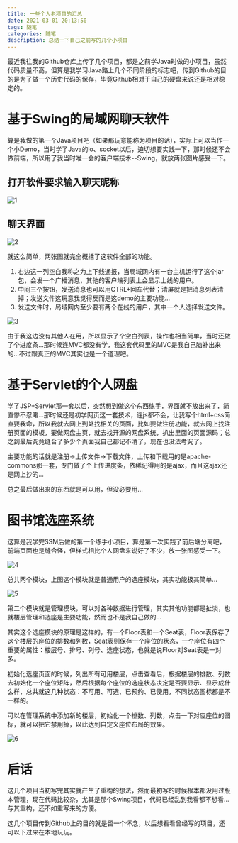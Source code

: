 ```yaml
---
title: 一些个人老项目的汇总
date: 2021-03-01 20:13:50
tags: 随笔
categories: 随笔
description: 总结一下自己之前写的几个小项目
---
```

最近我往我的Github仓库上传了几个项目，都是之前学Java时做的小项目，虽然代码质量不高，但算是我学习Java路上几个不同阶段的标志吧，传到Github的目的是为了做一个历史代码的保存，毕竟Github相对于自己的硬盘来说还是相对稳定的。
# 基于Swing的局域网聊天软件
算是我做的第一个Java项目吧（如果那玩意能称为项目的话），实际上可以当作一个小Demo，当时学了Java的io、socket以后，迫切想要实践一下，那时候还不会做前端，所以用了我当时唯一会的客户端技术--Swing，就放两张图片感受一下。

## 打开软件要求输入聊天昵称

![1](1.png)

## 聊天界面

![2](2.png)

就这么简单，两张图就完全概括了这软件全部的功能。

1. 右边这一列空白我称之为上下线通报，当局域网内有一台主机运行了这个jar包，会发一个广播消息，其他的客户端列表上会显示上线的用户。
2. 中间三个按钮，发送消息也可以用CTRL+回车代替；清屏就是把消息列表清掉；发送文件这玩意我觉得反而是这demo的主要功能...
3. 发送文件时，局域网内至少要有两个在线的用户，其中一个人选择发送文件。

![3](3.png)

由于我这边没有其他人在用，所以显示了个空白列表，操作也相当简单，当时还做了个进度条...那时候连MVC都没有学，我这套代码里的MVC是我自己脑补出来的...不过跟真正的MVC其实也是一个道理吧。

# 基于Servlet的个人网盘

学了JSP+Servlet那一套以后，突然想到做这个东西练手，界面就不放出来了，简直惨不忍睹...那时候还是初学网页这一套技术，连js都不会，让我写个html+css简直要我命，所以我就去网上到处找相关的页面，比如要做注册功能，就去网上找注册页面的模板，要做网盘主页，就去找开源的网盘系统，扒出里面的页面源码；总之到最后究竟缝合了多少个页面我自己都记不清了，现在也没法考究了。

主要功能的话就是注册->上传文件->下载文件，上传和下载用的是apache-commons那一套，专门做了个上传进度条，依稀记得用的是ajax，而且这ajax还是网上抄的...

总之最后做出来的东西就是可以用，但没必要用...

# 图书馆选座系统

这算是我学完SSM后做的第一个练手小项目，算是第一次实践了前后端分离吧，前端页面也是缝合怪，但样式相比个人网盘来说好了不少，放一张图感受一下。

![4](4.png)

总共两个模块，上图这个模块就是普通用户的选座模块，其实功能极其简单...

![5](5.png)

第二个模块就是管理模块，可以对各种数据进行管理，其实其他功能都是扯淡，也就楼层管理和选座是主要功能，然而也不是我自己做的...

其实这个选座模块的原理是这样的，有一个Floor表和一个Seat表，Floor表保存了这个楼层的座位的排数和列数，Seat表则保存一个座位的状态，一个座位有四个重要的属性：楼层号、排号、列号、选座状态，也就是说Floor对Seat表是一对多。

初始化选座页面的时候，列出所有可用楼层，点击查看后，根据楼层的排数、列数去初始化一个座位矩阵，然后根据每个座位的选座状态决定是否要显示、显示成什么样，总共就这几种状态：不可用、可选、已预约、已使用，不同状态图标都是不一样的。

可以在管理系统中添加新的楼层，初始化一个排数、列数，点击一下对应座位的图标，就可以把它禁用掉，以此达到自定义座位布局的效果。

![6](6.png)

# 后话

这几个项目当初写完其实就产生了重构的想法，然而最初写的时候根本都没用过版本管理，现在代码比较杂，尤其是那个Swing项目，代码已经乱到我看都不想看...与其重构，还不如重写来的方便。

这几个项目传到Github上的目的就是留一个怀念，以后想看看曾经写的项目，还可以下过来在本地玩玩。

